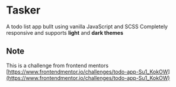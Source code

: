 # Tasker
A todo list app bullt using vanilla JavaScript and SCSS
Completely responsive and supports __light__ and __dark themes__

## Note
This is a challenge from frontend mentors
[https://www.frontendmentor.io/challenges/todo-app-Su1_KokOW](https://www.frontendmentor.io/challenges/todo-app-Su1_KokOW)
